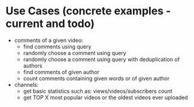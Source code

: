 # Use Cases (concrete examples - current and todo)

- comments of a given video:
  - find comments using query
  - randomly choose a comment using query
  - randomly choose a comment using query with deduplication of authors
  - find comments of given author
  - count comments containing given words or of given author
- channels:
  - get basic statistics such as: views/videos/subscribers count
  - get TOP X most popular videos or the oldest videos ever uploaded